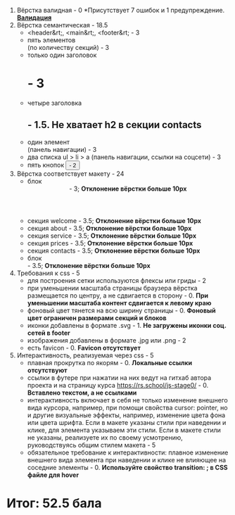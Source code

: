 1. Вёрстка валидная - 0
	*Присутствует 7 ошибок и 1 предупреждение. **[Валидация](https://validator.w3.org/nu/?doc=https%3A%2F%2Frolling-scopes-school.github.io%2Fdianatip-JSFEPRESCHOOL2022Q4%2Fplants%2F)**
2. Вёрстка семантическая - 18.5
	* &lt;header&rt;, &lt;main&rt;, &lt;footer&rt; - 3
	* пять элементов <section> (по количеству секций) - 3
	* только один заголовок <h1> - 3
	* четыре заголовка <h2>  - 1.5. **Не хватает h2 в секции contacts**
	* один элемент <nav> (панель навигации) - 3
	* два списка ul > li > a (панель навигации, ссылки на соцсети) - 3
	* пять кнопок <button> - 2
3. Вёрстка соответствует макету - 24
	* блок <header> - 3; **Отклонение вёрстки больше 10px**
	* секция welcome - 3.5; **Отклонение вёрстки больше 10px**
	* секция about - 3.5; **Отклонение вёрстки больше 10px**
	* секция service - 3.5; **Отклонение вёрстки больше 10px**
	* секция prices - 3.5; **Отклонение вёрстки больше 10px**
	* секция contacts - 3.5; **Отклонение вёрстки больше 10px**
	* блок <footer> - 3.5; **Отклонение вёрстки больше 10px**
4. Требования к css - 5
	* для построения сетки используются флексы или гриды - 2
	* при уменьшении масштаба страницы браузера вёрстка размещается по центру, а не сдвигается в сторону - 0. **При уменьшении масштаба контент сдвигается к левому краю**
	* фоновый цвет тянется на всю ширину страницы - 0. **Фоновый цвет ограничен размерами секций и блоков**
	* иконки добавлены в формате .svg - 1. **Не загружены иконки соц. сетей в footer**
	* изображения добавлены в формате .jpg или .png - 2
	* есть favicon - 0. **Favicon отсутствует**
5. Интерактивность, реализуемая через css - 5
	* плавная прокрутка по якорям - 0. **Локальные ссылки отсутствуют**
	* cсылки в футере при нажатии на них ведут на гитхаб автора проекта и на страницу курса https://rs.school/js-stage0/ - 0. **Вставлено текстом, а не ссылками**
	* интерактивность включает в себя не только изменение внешнего вида курсора, например, при помощи свойства cursor: pointer, но и другие визуальные эффекты, например, изменение цвета фона или цвета шрифта. Если в макете указаны стили при наведении и клике, для элемента указываем эти стили. Если в макете стили не указаны, реализуете их по своему усмотрению, руководствуясь общим стилем макета - 5
	* обязательное требование к интерактивности: плавное изменение внешнего вида элемента при наведении и клике не влияющее на соседние элементы - 0. **Используйте свойство transition: ; в CSS файле для hover**
# Итог: 52.5 бала

